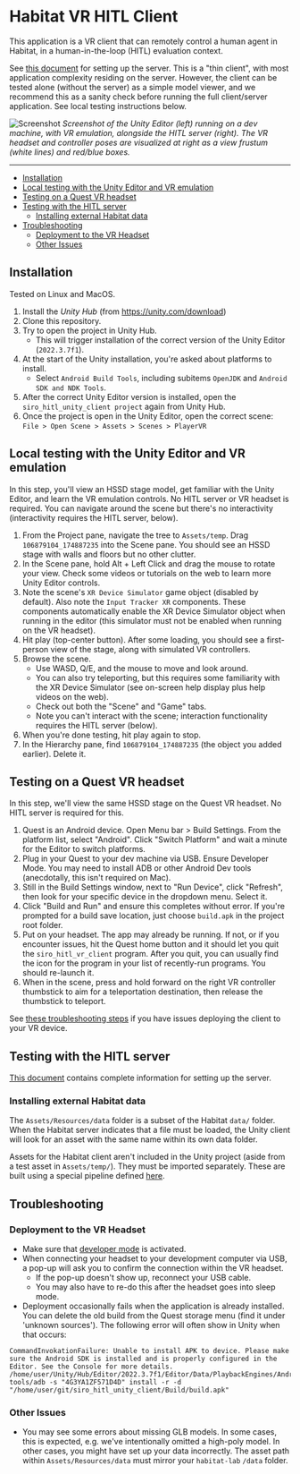 # Habitat VR HITL Client

This application is a VR client that can remotely control a human agent in Habitat, in a human-in-the-loop (HITL) evaluation context.

See [this document](https://github.com/facebookresearch/habitat-lab/blob/main/examples/hitl/pick_throw_vr/README.md#vr) for setting up the server. This is a "thin client", with most application complexity residing on the server. However, the client can be tested alone (without the server) as a simple model viewer, and we recommend this as a sanity check before running the full client/server application. See local testing instructions below.

![Screenshot](https://github.com/eundersander/siro_hitl_unity_client/assets/6557808/5aac5731-a7eb-4f0d-876c-871b330f6677)
*Screenshot of the Unity Editor (left) running on a dev machine, with VR emulation, alongside the HITL server (right). The VR headset and controller poses are visualized at right as a view frustum (white lines) and red/blue boxes.*

---

- [Installation](#installation)
- [Local testing with the Unity Editor and VR emulation](#local-testing-with-the-unity-editor-and-vr-emulation)
- [Testing on a Quest VR headset](#testing-on-a-quest-vr-headset)
- [Testing with the HITL server](#testing-with-the-hitl-server)
  - [Installing external Habitat data](#installing-external-habitat-data)
- [Troubleshooting](#troubleshooting)
  - [Deployment to the VR Headset](#deployment-to-the-vr-headset)
  - [Other Issues](#other-issues)

## Installation
Tested on Linux and MacOS.

1. Install the *Unity Hub* (from https://unity.com/download)
2. Clone this repository.
3. Try to open the project in Unity Hub.
    * This will trigger installation of the correct version of the Unity Editor (`2022.3.7f1`).
4. At the start of the Unity installation, you're asked about platforms to install.
   * Select `Android Build Tools`, including subitems `OpenJDK` and `Android SDK and NDK Tools`.
5. After the correct Unity Editor version is installed, open the `siro_hitl_unity_client project` again from Unity Hub.
6. Once the project is open in the Unity Editor, open the correct scene: `File > Open Scene > Assets > Scenes > PlayerVR`

## Local testing with the Unity Editor and VR emulation
In this step, you'll view an HSSD stage model, get familiar with the Unity Editor, and learn the VR emulation controls. No HITL server or VR headset is required. You can navigate around the scene but there's no interactivity (interactivity requires the HITL server, below).

1. From the Project pane, navigate the tree to `Assets/temp`. Drag `106879104_174887235` into the Scene pane. You should see an HSSD stage with walls and floors but no other clutter.
2. In the Scene pane, hold Alt + Left Click and drag the mouse to rotate your view. Check some videos or tutorials on the web to learn more Unity Editor controls.
3. Note the scene's `XR Device Simulator` game object (disabled by default). Also note the `Input Tracker XR` components. These components automatically enable the XR Device Simulator object when running in the editor (this simulator must not be enabled when running on the VR headset).
4. Hit play (top-center button). After some loading, you should see a first-person view of the stage, along with simulated VR controllers.
5. Browse the scene.
    * Use WASD, Q/E, and the mouse to move and look around.
    * You can also try teleporting, but this requires some familiarity with the XR Device Simulator (see on-screen help display plus help videos on the web).
    * Check out both the "Scene" and "Game" tabs.
    * Note you can't interact with the scene; interaction functionality requires the HITL server (below).
6. When you're done testing, hit play again to stop.
7. In the Hierarchy pane, find `106879104_174887235` (the object you added earlier). Delete it.

## Testing on a Quest VR headset
In this step, we'll view the same HSSD stage on the Quest VR headset. No HITL server is required for this.

1. Quest is an Android device. Open Menu bar > Build Settings. From the platform list, select "Android". Click "Switch Platform" and wait a minute for the Editor to switch platforms.
2. Plug in your Quest to your dev machine via USB. Ensure Developer Mode. You may need to install ADB or other Android Dev tools (anecdotally, this isn't required on Mac).
3. Still in the Build Settings window, next to "Run Device", click "Refresh", then look for your specific device in the dropdown menu. Select it.
4. Click "Build and Run" and ensure this completes without error. If you're prompted for a build save location, just choose `build.apk` in the project root folder.
5. Put on your headset. The app may already be running. If not, or if you encounter issues, hit the Quest home button and it should let you quit the `siro_hitl_vr_client` program. After you quit, you can usually find the icon for the program in your list of recently-run programs. You should re-launch it.
6. When in the scene, press and hold forward on the right VR controller thumbstick to aim for a teleportation destination, then release the thumbstick to teleport.

See [these troubleshooting steps](#deployment-to-the-vr-headset) if you have issues deploying the client to your VR device.

## Testing with the HITL server
[This document](https://github.com/facebookresearch/habitat-lab/blob/main/examples/hitl/pick_throw_vr/README.md#vr) contains complete information for setting up the server.

### Installing external Habitat data
The `Assets/Resources/data` folder is a subset of the Habitat `data/` folder. When the Habitat server indicates that a file must be loaded, the Unity client will look for an asset with the same name within its own data folder.

Assets for the Habitat client aren't included in the Unity project (aside from a test asset in `Assets/temp/`). They must be imported separately. These are built using a special pipeline defined [here](https://github.com/facebookresearch/habitat-lab/blob/main/examples/hitl/pick_throw_vr/README.md#dataset-processing).

## Troubleshooting
### Deployment to the VR Headset

* Make sure that [developer mode](https://developer.oculus.com/documentation/native/android/mobile-device-setup/) is activated.
* When connecting your headset to your development computer via USB, a pop-up will ask you to confirm the connection within the VR headset.
  * If the pop-up doesn't show up, reconnect your USB cable.
  * You may also have to re-do this after the headset goes into sleep mode.
* Deployment occasionally fails when the application is already installed. You can delete the old build from the Quest storage menu (find it under 'unknown sources'). The following error will often show in Unity when that occurs:
```
CommandInvokationFailure: Unable to install APK to device. Please make sure the Android SDK is installed and is properly configured in the Editor. See the Console for more details.
/home/user/Unity/Hub/Editor/2022.3.7f1/Editor/Data/PlaybackEngines/AndroidPlayer/SDK/platform-tools/adb -s "4G3YA1ZF571D4D" install -r -d "/home/user/git/siro_hitl_unity_client/Build/build.apk"
```
### Other Issues
* You may see some errors about missing GLB models. In some cases, this is expected, e.g. we've intentionally omitted a high-poly model. In other cases, you might have set up your data incorrectly. The asset path within `Assets/Resources/data` must mirror your `habitat-lab` `/data` folder.
